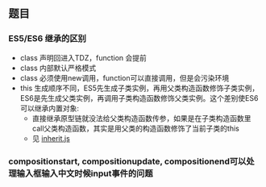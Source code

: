 ## 题目

### ES5/ES6 继承的区别
- class 声明回进入TDZ，function 会提前
- class 内部默认严格模式
- class 必须使用new调用，function可以直接调用，但是会污染环境
- this 生成顺序不同，ES5先生成子类实例，再用父类构造函数修饰子类实例，ES6是先生成父类实例，再调用子类构造函数修饰父类实例。这个差别使ES6可以继承内置对象:
  - 直接继承原型链就没法给父类构造函数传参，如果是在子类构造函数里call父类构造函数，其实是用父类的构造函数修饰了当前子类的this
  - 见 [inherit.js](../js/inherit.js)

### compositionstart, compositionupdate, compositionend可以处理输入框输入中文时候input事件的问题

